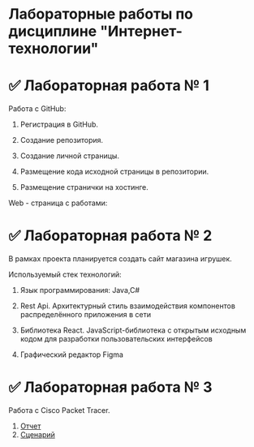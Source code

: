 # Лабораторные работы по дисциплине "Интернет-технологии"
# ✅ Лабораторная работа № 1
Работа с GitHub:

1. Регистрация в GitHub.

2. Создание репозитория.

3. Создание личной страницы.

4. Размещение кода исходной страницы в репозитории.

5. Размещение странички на хостинге.

Web - страница с работами:

# ✅ Лабораторная работа № 2

В рамках проекта планируется создать сайт магазина игрушек.

Используемый стек технологий:

1. Язык программирования: Java,C#

2. Rest Api. Архитектурный стиль взаимодействия компонентов распределённого приложения в сети

3. Библиотека React. JavaScript-библиотека с открытым исходным кодом для разработки пользовательских интерфейсов

4. Графический редактор Figma

# ✅ Лабораторная работа № 3

Работа с Cisco Packet Tracer. 

1. [Отчет](https://github.com/mailzz/IT_Labs/blob/main/%D0%9E%D1%82%D1%87%D0%B5%D1%82_4.pdf)
2. [Сценарий](https://github.com/mailzz/IT_Labs/blob/main/%D1%81%D1%86%D0%B5%D0%BD%D0%B0%D1%80%D0%B8%D0%B9_4.pka)
